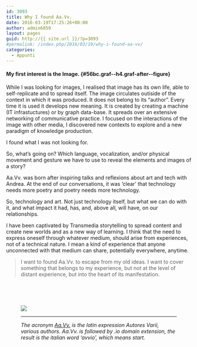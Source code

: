 ```yaml
---
id: 3093
title: Why I found Aa.Vv.
date: 2016-03-19T17:25:26+00:00
author: admin6059
layout: pages
guid: http://{{ site.url }}/?p=3093
#permalink: /index.php/2016/03/19/why-i-found-aa-vv/
categories:
  - Appunti
---
```

#### <strong class="markup--strong markup--h4-strong">My first interest is the Image.</strong> {#56bc.graf--h4.graf-after--figure}

<p id="832e" class="graf--p graf-after--h4">
  While I was looking for images, I realised that image has its own life, able to self-replicate and to spread itself. The image circulates outiside of the context in which it was produced. It does not belong to its “author”. Every time it is used it develops new meaning. It is created by creating a machine (IT infrastuctures) or by graph data-base. It spreads over an extensive networking of communicative practice. I focused on the interactions of the image with other media, I discovered new contexts to explore and a new paradigm of knowledge production.
</p>

<p id="5a21" class="graf--p graf-after--p">
  I found what I was not looking for.
</p>

<p id="90eb" class="graf--p graf-after--p">
  So, what’s going on? Which language, vocalization, and/or physical movement and gesture we have to use to reveal the elements and images of a story?
</p>

<p id="aea4" class="graf--p graf-after--p">
  Aa.Vv. was born after inspiring talks and reflexions about art and tech with Andrea. At the end of our conversations, it was ‘clear’ that technology needs more poetry and poetry needs more technology.
</p>

<p id="5dcb" class="graf--p graf-after--p">
  So, technology and art. Not just technology itself, but what we can do with it, and what impact it had, has, and, above all, will have, on our relationships.
</p>

<p id="5182" class="graf--p graf-after--p">
  I have been captivated by Transmedia storytelling to spread content and create new worlds and as a new way of learning. I think that the need to express oneself through whatever medium, should arise from experiences, not of a technical nature. I mean a kind of experience that anyone unconnected with that medium can share, potentially everywhere, anytime.
</p>

<blockquote id="d584" class="graf--pullquote pullquote graf-after--p">
  <p>
    I want to found Aa.Vv. to escape from my old ideas. I want to cover something that belongs to my experience, but not at the level of distant experience, but into the heart of its manifestation.
  </p>
</blockquote>

&nbsp;

&nbsp;<figure id="ff90" class="graf--figure graf-after--pullquote"> 

<div class="aspectRatioPlaceholder is-locked">
  <div class="progressiveMedia js-progressiveMedia graf-image is-canvasLoaded is-imageLoaded" data-image-id="1*9CQ1vCjkCRqm_EwvGRE-Fw.png" data-width="476" data-height="129" data-scroll="native">
    <img class="progressiveMedia-image js-progressiveMedia-image" src="https://cdn-images-1.medium.com/max/800/1*9CQ1vCjkCRqm_EwvGRE-Fw.png" data-src="https://cdn-images-1.medium.com/max/800/1*9CQ1vCjkCRqm_EwvGRE-Fw.png" />
  </div>
</div>

<div class="progressiveMedia js-progressiveMedia graf-image is-canvasLoaded is-imageLoaded" data-image-id="1*9CQ1vCjkCRqm_EwvGRE-Fw.png" data-width="476" data-height="129" data-scroll="native">
</div>

<div class="progressiveMedia js-progressiveMedia graf-image is-canvasLoaded is-imageLoaded" data-image-id="1*9CQ1vCjkCRqm_EwvGRE-Fw.png" data-width="476" data-height="129" data-scroll="native">
</div></figure> <figure id="ff90" class="graf--figure graf-after--pullquote"> 

<div class="progressiveMedia js-progressiveMedia graf-image is-canvasLoaded is-imageLoaded" data-image-id="1*9CQ1vCjkCRqm_EwvGRE-Fw.png" data-width="476" data-height="129" data-scroll="native">
</div>

<div class="progressiveMedia js-progressiveMedia graf-image is-canvasLoaded is-imageLoaded" data-image-id="1*9CQ1vCjkCRqm_EwvGRE-Fw.png" data-width="476" data-height="129" data-scroll="native">
  <hr />
  
  <p>
    <em>The acronym <a class="markup--anchor markup--blockquote-anchor" href="http://www.aavv.io/" data-href="http://www.aavv.io/">Aa.Vv.</a> is the latin expression Autores Varii, various authors. Aa.Vv. is followed by .io domain extension, the result is the italian word ‘avvio’, which means start.</em></div> </figure>